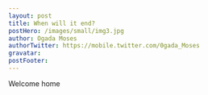 ```yaml
---
layout: post
title: When will it end?
postHero: /images/small/img3.jpg
author: Ogada Moses
authorTwitter: https://mobile.twitter.com/0gada_Moses
gravatar: 
postFooter: 
---
```

Welcome home
